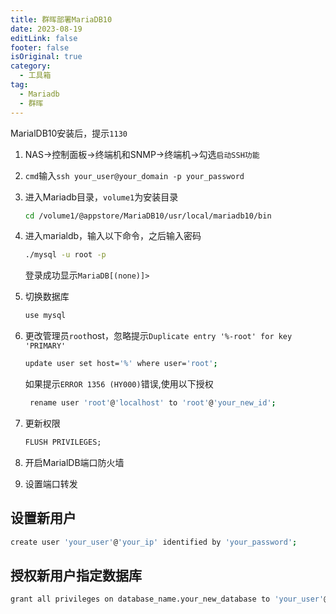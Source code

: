 ```yaml
---
title: 群晖部署MariaDB10
date: 2023-08-19
editLink: false
footer: false
isOriginal: true
category:
  - 工具箱
tag: 
  - Mariadb
  - 群晖
---
```


MarialDB10安装后，提示`1130`

1. NAS->控制面板->终端机和SNMP->终端机->勾选`启动SSH功能`
2. `cmd`输入`ssh your_user@your_domain -p your_password`
3. 进入Mariadb目录，`volume1`为安装目录

    ```bash
    cd /volume1/@appstore/MariaDB10/usr/local/mariadb10/bin
    ```

4. 进入marialdb，输入以下命令，之后输入密码

    ```bash
    ./mysql -u root -p
    ```

    登录成功显示`MariaDB[(none)]>`

5. 切换数据库

    ```bash
    use mysql
    ```

6. 更改管理员`root`host，忽略提示`Duplicate entry '%-root' for key 'PRIMARY'`

    ```bash
    update user set host='%' where user='root';
    ```

    如果提示`ERROR 1356 (HY000)`错误,使用以下授权

    ```bash
     rename user 'root'@'localhost' to 'root'@'your_new_id';
    ```

7. 更新权限

    ```cmd
    FLUSH PRIVILEGES;
    ```

8. 开启MarialDB端口防火墙

9. 设置端口转发

## 设置新用户

```bash
create user 'your_user'@'your_ip' identified by 'your_password';
```

## 授权新用户指定数据库

```bash
grant all privileges on database_name.your_new_database to 'your_user'@'your_password';
```